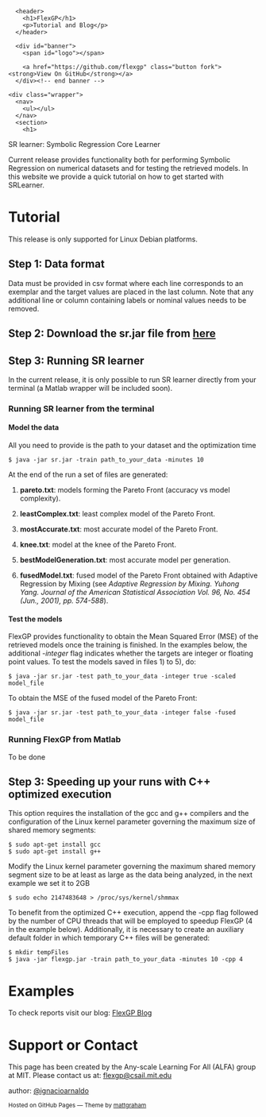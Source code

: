 <!doctype html>
<html>
  <head>
    <meta charset="utf-8">
    <meta http-equiv="X-UA-Compatible" content="chrome=1">
    <title>FlexGP by flexgp</title>
    <link rel="stylesheet" href="stylesheets/styles.css">
    <link rel="stylesheet" href="stylesheets/pygment_trac.css">
    <script src="https://ajax.googleapis.com/ajax/libs/jquery/1.7.1/jquery.min.js"></script>
    <script src="javascripts/main.js"></script>
    <!--[if lt IE 9]>
      <script src="//html5shiv.googlecode.com/svn/trunk/html5.js"></script>
    <![endif]-->
    <meta name="viewport" content="width=device-width, initial-scale=1, user-scalable=no">

  </head>
  <body>

      <header>
        <h1>FlexGP</h1>
        <p>Tutorial and Blog</p>
      </header>

      <div id="banner">
        <span id="logo"></span>

        <a href="https://github.com/flexgp" class="button fork"><strong>View On GitHub</strong></a>
      </div><!-- end banner -->

    <div class="wrapper">
      <nav>
        <ul></ul>
      </nav>
      <section>
        <h1>
<a name="flexgp-machine-learning-with-genetic-programming" class="anchor" 
href="#flexgp-machine-learning-with-genetic-programming"><span class="octicon 
octicon-link"></span></a>SR learner: Symbolic Regression Core Learner</h1>

<p>Current release provides functionality both for performing Symbolic Regression on numerical datasets and 
for testing the retrieved models. In this website we provide a quick tutorial on how to get started with SRLearner.</p>

<h1>
<a name="tutorial" class="anchor" href="#tutorial"><span class="octicon octicon-link"></span></a>Tutorial</h1>

<p>This release is only supported for Linux Debian platforms.</p>

<h2>
<a name="step-2-data-format" class="anchor" href="#step-2-data-format"><span class="octicon 
octicon-link"></span></a>Step 1: Data format</h2>

<p>Data must be provided in csv format where each line corresponds to an exemplar and the target values are placed 
in the last column. Note that any additional line or column containing labels or nominal values needs to be removed.</p>

<h2>
<a name="step-1-download-the-flexgpjar-file-from-here" class="anchor" 
href="#step-1-download-the-flexgpjar-file-from-here"><span class="octicon 
octicon-link"></span></a>Step 2: Download the sr.jar file from <a href="https://github.com/flexgp/flexgp.github.io/releases">here</a>
</h2>

<h2>
<a name="step-3-running-flexgp" class="anchor" href="#step-3-running-flexgp"><span class="octicon 
octicon-link"></span></a>Step 3: Running SR learner</h2>

<p>In the current release, it is only possible to run SR learner directly from your terminal (a Matlab wrapper 
will be included soon).</p>

<h3>
<a name="running-flexgp-from-the-terminal" class="anchor" href="#running-flexgp-from-the-terminal"><span 
class="octicon octicon-link"></span></a>Running SR learner from the terminal</h3>

<h4>
<a name="model-the-data" class="anchor" href="#model-the-data"><span class="octicon octicon-link"></span></a>Model 
the data</h4>

<p>All you need to provide is the path to your dataset and the optimization time</p>

<pre><code>$ java -jar sr.jar -train path_to_your_data -minutes 10 
</code></pre>

<p>At the end of the run a set of files are generated:</p>

<ol>
<li><p><strong>pareto.txt</strong>: models forming the Pareto Front (accuracy vs model complexity).</p></li>
<li><p><strong>leastComplex.txt</strong>: least complex model of the Pareto Front.</p></li>
<li><p><strong>mostAccurate.txt</strong>: most accurate model of the Pareto Front.</p></li>
<li><p><strong>knee.txt</strong>: model at the knee of the Pareto Front.</p></li>
<li><p><strong>bestModelGeneration.txt</strong>: most accurate model per generation.</p></li>
<li><p><strong>fusedModel.txt</strong>: fused model of the Pareto Front obtained with Adaptive Regression 
by Mixing (see <em>Adaptive Regression by Mixing. Yuhong Yang. Journal of the American Statistical Association 
Vol. 96, No. 454 (Jun., 2001), pp. 574-588</em>).</p></li>
</ol><h4>
<a name="test-the-models" class="anchor" href="#test-the-models"><span class="octicon octicon-link"></span></a>Test 
the models</h4>

<p>FlexGP provides functionality to obtain the Mean Squared Error (MSE) of the retrieved models once the training 
is finished. In the examples below, the additional <em>-integer</em> flag indicates whether the targets are integer 
or floating point values. To test the models saved in files 1) to 5), do:</p>

<pre><code>$ java -jar sr.jar -test path_to_your_data -integer true -scaled model_file 
</code></pre>

<p>To obtain the MSE of the fused model of the Pareto Front:</p>

<pre><code>$ java -jar sr.jar -test path_to_your_data -integer false -fused model_file 
</code></pre>

<h3>
<a name="running-flexgp-from-matlab" class="anchor" href="#running-flexgp-from-matlab"><span class="octicon octicon-link"></span></a>Running FlexGP from Matlab</h3>

<p>To be done</p>


<h2>
<a name="step-3-speeding-up-your-runs-with-c-optimized-execution" class="anchor" 
href="#step-3-speeding-up-your-runs-with-c-optimized-execution"><span class="octicon 
octicon-link"></span></a>Step 3: Speeding up your runs with C++ optimized execution</h2>

<p>This option requires the installation of the gcc and g++ compilers and the configuration of the Linux kernel parameter governing the maximum size of shared memory segments:</p>

<pre><code>$ sudo apt-get install gcc
$ sudo apt-get install g++
</code></pre>

<p>Modify the Linux kernel parameter governing the maximum shared memory segment size to be at least as large as the data being analyzed, in the next example we set it to 2GB</p>

<pre><code>$ sudo echo 2147483648 &gt; /proc/sys/kernel/shmmax
</code></pre>

<p>To benefit from the optimized C++ execution, append the -cpp flag followed by the number of CPU threads that will be employed to speedup FlexGP (4 in the example below). Additionally, it is necessary to create an auxiliary default folder in which temporary C++ files will be generated:</p>

<pre><code>$ mkdir tempFiles
$ java -jar flexgp.jar -train path_to_your_data -minutes 10 -cpp 4
</code></pre>

<h1>
<a name="examples" class="anchor" href="#examples"><span class="octicon octicon-link"></span></a>Examples</h1>

<p>To check reports visit our blog:
<a href="blog.html">FlexGP Blog</a></p>

<h1>
<a name="support-or-contact" class="anchor" href="#support-or-contact"><span class="octicon octicon-link"></span></a>Support or Contact</h1>

<p>This page has been created by the Any-scale Learning For All (ALFA) group at MIT. Please contact us at: <a href="mailto:flexgp@csail.mit.edu">flexgp@csail.mit.edu</a> </p>

<p>author: <a href="https://github.com/ignacioarnaldo" class="user-mention">@ignacioarnaldo</a></p>
      </section>
      <footer>
        <p><small>Hosted on GitHub Pages &mdash; Theme by <a href="https://twitter.com/michigangraham">mattgraham</a></small></p>
      </footer>
    </div>
    <!--[if !IE]><script>fixScale(document);</script><![endif]-->
              <script type="text/javascript">
            var gaJsHost = (("https:" == document.location.protocol) ? "https://ssl." : "http://www.");
            document.write(unescape("%3Cscript src='" + gaJsHost + "google-analytics.com/ga.js' type='text/javascript'%3E%3C/script%3E"));
          </script>
          <script type="text/javascript">
            try {
              var pageTracker = _gat._getTracker("flexgp");
            pageTracker._trackPageview();
            } catch(err) {}
          </script>

  </body>
</html>
